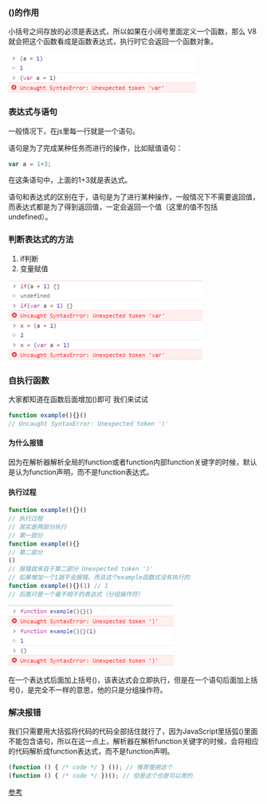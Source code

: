 ### ()的作用

小括号之间存放的必须是表达式，所以如果在小阔号里面定义一个函数，那么 V8 就会把这个函数看成是函数表达式，执行时它会返回一个函数对象。

![示例1](./img/exp.png)


### 表达式与语句

一般情况下，在js里每一行就是一个语句。

语句是为了完成某种任务而进行的操作，比如赋值语句：

```javascript
var a = 1+3;
```
在这条语句中，上面的1+3就是表达式。

语句和表达式的区别在于，语句是为了进行某种操作，一般情况下不需要返回值，而表达式都是为了得到返回值，一定会返回一个值（这里的值不包括undefined）。

### 判断表达式的方法

1. if判断
2. 变量赋值


![示例2](./img/exp2.png)


### 自执行函数

大家都知道在函数后面增加()即可
我们来试试

```javascript
function example(){}()
// Uncaught SyntaxError: Unexpected token ')'
```

#### 为什么报错

因为在解析器解析全局的function或者function内部function关键字的时候，默认是认为function声明，而不是function表达式。

#### 执行过程

```javascript
function example(){}()
// 执行过程
// 其实是两部分执行 
// 第一部分
function example(){}
// 第二部分
()
// 报错就来自于第二部分 Unexpected token ')'
// 如果增加一个1就不会报错。而且这个example函数式没有执行的
function example(){}(1) // 1
// 后面只是一个毫不相干的表达式（分组操作符）
```

![示例3](./img/eg.png)

在一个表达式后面加上括号()，该表达式会立即执行，但是在一个语句后面加上括号()，是完全不一样的意思，他的只是分组操作符。

### 解决报错

我们只需要用大括弧将代码的代码全部括住就行了，因为JavaScript里括弧()里面不能包含语句，所以在这一点上，解析器在解析function关键字的时候，会将相应的代码解析成function表达式，而不是function声明。

```javascript
(function () { /* code */ } ()); // 推荐使用这个
(function () { /* code */ })(); // 但是这个也是可以用的
```

[参考](https://www.cnblogs.com/TomXu/archive/2011/12/31/2289423.html)